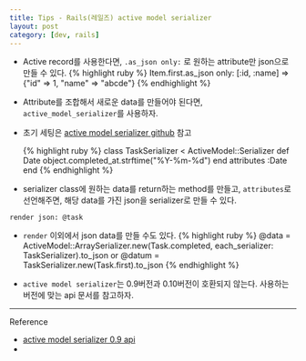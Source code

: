 ```yaml
---
title: Tips - Rails(레일즈) active model serializer
layout: post
category: [dev, rails]
---
```


- Active record를 사용한다면, `.as_json only:` 로 원하는 attribute만 json으로 만들 수 있다.
  {% highlight ruby %}
  Item.first.as_json only: [:id, :name]
  => {"id" => 1, "name" => "abcde"}
  {% endhighlight %}

- Attribute를 조합해서 새로운 data를 만들어야 된다면, `active_model_serializer`를 사용하자.

- 초기 세팅은 [active model serializer github](https://github.com/rails-api/active_model_serializers) 참고

    {% highlight ruby %}
    class TaskSerializer < ActiveModel::Serializer
        def Date 
            object.completed_at.strftime("%Y-%m-%d")
        end
        attributes :Date
    end
    {% endhighlight %}

- serializer class에 원하는 data를 return하는 method를 만들고, `attributes`로 선언해주면, 해당 data를 가진 json을 serializer로 만들 수 있다.

`render json: @task`

- `render` 이외에서 json data를 만들 수도 있다.
    {% highlight ruby %}
        @data = ActiveModel::ArraySerializer.new(Task.completed, each_serializer: TaskSerializer).to_json
        or
        @datum = TaskSerializer.new(Task.first).to_json
    {% endhighlight %}

- `active model serializer`는 0.9버전과 0.10버전이 호환되지 않는다. 사용하는 버전에 맞는 api 문서를 참고하자.


---
Reference
- [active model serializer 0.9 api](https://github.com/rails-api/active_model_serializers/tree/0-9-stable)
- 